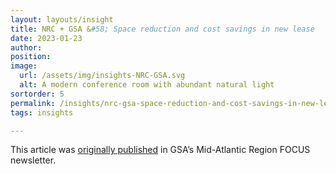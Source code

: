 ```yaml
---
layout: layouts/insight
title: NRC + GSA &#58; Space reduction and cost savings in new lease
date: 2023-01-23
author:
position:
image: 
  url: /assets/img/insights-NRC-GSA.svg
  alt: A modern conference room with abundant natural light
sortorder: 5
permalink: /insights/nrc-gsa-space-reduction-and-cost-savings-in-new-lease/
tags: insights

---
```




This article was <a href="https://www.gsa.gov/about-us/regions/welcome-to-the-midatlantic-region-3/region-3-newsroom/midatlantic-region-focus-newsletter/nrc-praises-space-reduction-and-cost-savings-in-new-lease?utm_medium=email&utm_source=govDelivery" target="_blank">originally published</a> in GSA’s Mid-Atlantic Region FOCUS newsletter.